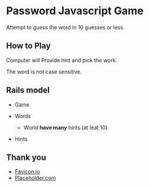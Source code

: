 # Password Javascript Game

Attempt to guess the word in 10 guesses or less.

## How to Play

Computer will Provide hint and pick the work.

The word is not case sensitive.


## Rails model

- Game

- Words
  - World __have many__ hints (at leat 10)

- Hints


## Thank you

 - [Favicon.io](https://favicon.io/favicon-generator/)
 - [Placeholder.com](https://placeholder.com/)

